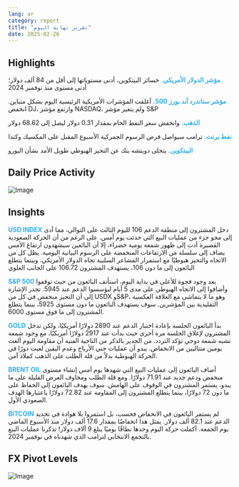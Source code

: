 ```yaml
---
lang: ar
category: report
title: "تقرير نهاية اليوم"
date: 2025-02-26
---
```



<h2>Highlights</h2>
<strong style="color: #2caef7;">مؤشر الدولار الأمريكي.</strong> خسائر البيتكوين، أدنى مستوياتها إلى أقل من 84 ألف دولار؛ أدنى مستوى منذ نوفمبر 2024

<strong style="color: #2caef7;">مؤشر ستاندرد آند بورز 500.</strong> أغلقت المؤشرات الأمريكية الرئيسية اليوم بشكل متباين. انخفض DJ، وارتفع مؤشر NASDAQ، ولم يتغير مؤشر S&P

<strong style="color: #2caef7;">الذهب.</strong> وانخفض سعر النفط الخام بمقدار 0.31 دولار ليصل إلى 68.62 دولار

<strong style="color: #2caef7;">نفط برنت.</strong> ترامب سيواصل فرض الرسوم الجمركية الأسبوع المقبل على المكسيك وكندا

<strong style="color: #2caef7;">البيتكوين.</strong> يتخلى دويتشه بنك عن التحيز الهبوطي طويل الأمد بشأن اليورو



<h2>Daily Price Activity</h2>
<img src="https://markleighedu.github.io/img/Feb-2025/26-Feb-2025/price.jpg" alt="Image"/>

<h2>Insights</h2>
<strong style="color: #2caef7;">USD INDEX</strong> دخل المشترون إلى منطقة الدعم 106 لليوم الثالث على التوالي، مما أدى إلى محو جزء من عمليات البيع التي حدثت يوم أمس. على الرغم من أن الحركة الصعودية القصيرة أدت إلى ظهور شمعة يومية خضراء، إلا أن البائعين سيشهدون ارتفاع الأمس يضاف إلى سلسلة من الارتفاعات المنخفضة على الرسوم البيانية اليومية. يظل كل من الاتجاه والتحيز هبوطيًا مع استمرار المشاعر السلبية تجاه الدولار الأمريكي. وبينما يتطلع البائعون إلى ما دون 106، يستهدف المشترون 106.72 على الجانب العلوي

<strong style="color: #2caef7;">S&P 500</strong> بعد وجود فجوة للأعلى في بداية اليوم، استأنف البائعون من حيث توقفوا وأضافوا إلى الاتجاه الهبوطي على مدى 5 أيام ليؤسسوا الدعم عند 5945. تجدر الإشارة إلى أن التحيز منخفض في كل من USDX وS&P، وهو ما لا يتماشى مع العلاقة العكسية التقليدية بين المؤشرين. سوف يستهدف البائعون ما دون مستوى 5925، بينما يتطلع المشترون إلى ما فوق مستوى 6000.

<strong style="color: #2caef7;">GOLD</strong> بدأ البائعون الجلسة بإعادة اختبار الدعم عند 2890 دولارًا أمريكيًا، ولكن تدخل المشترون لإغلاق الجلسة مرة أخرى حيث بدأت عند 2917 دولارًا أمريكيًا، مع وجود شمعة تشبه شمعة دوجي تؤكد التردد. من الجدير بالذكر من الناحية الفنية أن مقاومة اليوم ألغت يومين متتاليين من الانخفاض. يبدو أن عمليات جني الأرباح وعدم اليقين لعبت دورًا في الحركة الهبوطية بدلاً من قلة الطلب على الذهب كملاذ آمن. 

<strong style="color: #2caef7;">BRENT OIL</strong> أضاف البائعون إلى عمليات البيع التي شهدها يوم أمس إنشاء مستوى منخفض ودعم جديد عند 71.91 دولارًا. ومع قلة الطلب ومخاوف العرض القليلة على ما يبدو، يستمر المشترون في الوقوف على الهامش. سوف يهدف البائعون إلى الحفاظ على ما دون 72 دولارًا، بينما يتطلع المشترون إلى المقاومة عند 72.82 دولارًا باعتبارها الهدف الصعودي الأول.

<strong style="color: #2caef7;">BITCOIN</strong> لم يستمر البائعون في الانخفاض فحسب، بل استمروا بلا هوادة في تحديد الدعم عند 82.1 ألف دولار. يمثل هذا انخفاضًا بمقدار 17.6 ألف دولار منذ الأسبوع الماضي يوم الجمعة. أكملت حركة اليوم وحدها نطاقًا يوميًا يبلغ 9 آلاف دولار! تذكرنا عمليات البيع بالتجمع الانتخابي لترامب الذي شهدناه في نوفمبر 2024. 



<h2>FX Pivot Levels</h2>
<img src="https://markleighedu.github.io/img/Feb-2025/26-Feb-2025/pivot.jpg" alt="Image"/>